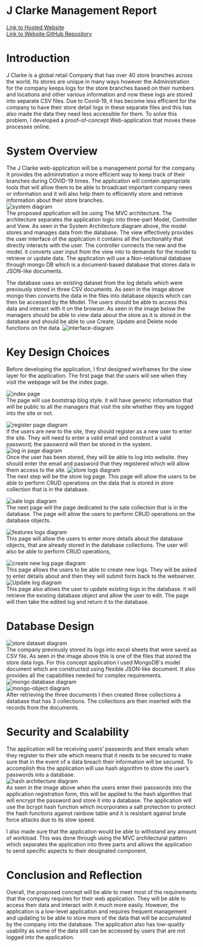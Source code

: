 # J Clarke Management Report
[Link to Hosted Website](https://dry-journey-02805.herokuapp.com/) <br>
[Link to Website GitHub Repository](https://github.com/manopanashe/assignment) <br>

# Introduction
J Clarke is a global retail Company that has over 40 store branches across the world. Its stores are unique in many ways however the Administration for the company keeps logs for the store branches based on their numbers and locations and other various information and now these logs are stored into separate CSV files. Due to Covid-19, it has become less efficient for the company to have their store detail logs in these separate files and this has also made the data they need  less accessible for them. To solve this problem, I developed a proof-of-concept Web-application that moves these processes online. 
# System Overview
The J Clarke web-application will be a management portal for the company. It provides the administration a more efficient way to keep track of their branches during COVID-19 times. The application will contain appropriate tools that will allow them to be able to broadcast important company news or information and it will also help them to efficiently store and retrieve information about their store branches. <br>
![system diagram](/assets/System-diagram.png) <br>
The proposed application will be using The MVC architecture. The architecture separates the application logic into three-part Model, Controller and View. As seen in the System Architecture diagram above, the model stores and manages data from the database. The view effectively provides the user interface of the application it contains all the functionality that directly interacts with the user. The controller connects the new and the model. it converts user input from the view  into to demands for the model to  retrieve or update data. The application will use a Non-relational database through mongo DB which is a document-based database that stores data in JSON-like documents.  <br>

The database uses an existing dataset from the log details  which were previously stored in three CSV documents. As seen in the image above mongo then converts the data in the files into database objects which can then be accessed by the Model. The users should be able to access this data and interact with it on the browser. As seen in the image below the managers should be able to view data about the store as it is stored in the database and should be able to use Create, Update and Delete node functions on the data. 
![interface-diagram](/assets/interfaces.PNG)<br>

# Key Design Choices
Before developing the application, I first designed wireframes for the view layer for the application. The first page that the users will see when they visit the webpage will be the index page. 

![index page](/assets/index-ejs.PNG)<br>
The page will use bootstrap blog style. it will have generic information that will be public to all the managers that visit the site whether they are logged into the site or not. 

![register page diagram](/assets/sign-up.PNG)<br>
If the users are new to the site, they should register as a new user to enter the site. They will need to enter a valid email and construct a valid password; the password will then be stored in the system. 
![log in page diagram](/assets/log-in.PNG)<br>
Once the user has been stored, they will be able to log into website. they should enter the email and password that they registered which will allow them access to the site. 
![store logs diagram](/assets/store-logs-page.PNG)<br>
The next step will be the store log page. This page will allow the users to be able to perform CRUD operations on the data that is stored in store collection that is in the database.

![sale logs diagram](/assets/sale-logs-page.PNG)<br>
The next page will the page dedicated to the sale collection that is in the database. The page will allow the users to perform CRUD operations on the database objects. 

![features logs diagram](/assets/weekly-store-logs-page.PNG)<br>
This page will allow the users to enter more details about the database objects, that are already stored in the database collections. The user will also be able to perform CRUD operations, 

![create new log page diagram](/assets/create-log.PNG)<br>
This page allows the users to be able to create new logs. They will be asked to enter details about and then they will submit form back to the webserver. 
![Update log diagram](/assets/update-log.PNG)<br>
This page also allows the user to update existing logs in the database. it will retrieve the existing database object and allow the user to edit. The page will then take the edited log and return it to the database. 

# Database Design
![store dataset diagram](/assets/store-dataset.PNG)<br>
The company previously stored its logs into excel sheets that were saved as CSV file. As seen in the image above this is one of the files that stored the store data logs. For this concept application I used MongoDB's model document which  are constructed using flexible JSON-like document. It also provides all the capabilities needed for complex requirements. <br>
![mongo database diagram](/assets/mongo.PNG)<br>
![mongo-object diagram](/assets/mongo-object.PNG)<br>
After retrieving the three documents I then created three collections a database that has 3 collections. The collections are then inserted with the records from the documents.  

# Security and Scalability
The application will be receiving  users’ passwords and their emails when they register to their site which means that it needs to be secured to make sure that in the event of a data breach their information will be secured. To accomplish this the application will use hash algorithm to store the user’s passwords into a database. <br>
![hash architecture diagram](/assets/hash-algorithim.PNG)<br>
As seen in the image above when the users enter their passwords into the application registration form, this will be applied to the hash algorithm that will encrypt the password and store it into a database. The application will use the bcrypt hash function which incorporates a salt protection to protect the hash functions against rainbow table and it is resistant against brute force attacks due to its slow speed. <br>
 
I also made sure that the application would be able to withstand any amount of  workload. This was done through using the MVC architectural pattern which separates the application into three parts and allows the application to send specific aspects to their designated component. 

# Conclusion and Reflection
Overall, the proposed concept will be able to meet most of the requirements that the company requires for their web application. They will be able to access their data and interact with it much more easily. However, the application is a low-level application and requires frequent management and updating to be able to store more of the data that will be accumulated by the company into the database. The application also has low-quality usability as some of the data still can be accessed by users that are not logged into the application. 


